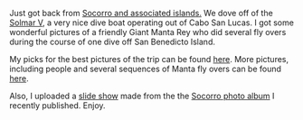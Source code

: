 Just got back from [Socorro and associated islands.][1] We dove off of the [Solmar V][2], a very nice dive boat operating out of Cabo San Lucas. I got some wonderful pictures of a friendly Giant Manta Rey who did several fly overs during the course of one dive off San Benedicto Island.

My picks for the best pictures of the trip can be found [here][3]. More pictures, including people and several sequences of Manta fly overs can be found [here][4].

Also, I uploaded a [slide show][5] made from the the [Socorro photo album][4] I recently published. Enjoy.

 [1]: http://www.divephotoguide.com/images/news/uploaded/article_4687/524005322.jpg
 [2]: http://www.solmarv.com/
 [3]: http://greggkellogg.net/galleries/Socorro%20Picks/index.html
 [4]: http://greggkellogg.net/galleries/Socorro%202010-04/index.html
 [5]: http://greggkellogg.net/galleries/Socorro.mov